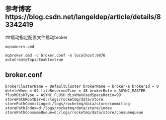 ## 参考博客https://blog.csdn.net/langeldep/article/details/83342419
##启动指定配置文件启动broker
```
mqnamesrv.cmd
```
```mqbroker.cmd -c broker.conf -n localhost:9876 autoCreateTopicEnable=true```
## broker.conf
``brokerClusterName = DefaultCluster
brokerName = broker-a
brokerId = 0
deleteWhen = 04
fileReservedTime = 48
brokerRole = ASYNC_MASTER
flushDiskType = ASYNC_FLUSH
diskMaxUsedSpaceRatio=99
storePathRootDir=d:/logs/rocketmq/data/store
storePathCommitLog=d:/logs/rocketmq/data/store/commitlog
storePathIndex=d:/logs/rocketmq/data/store/index
storePathConsumeQueue=d:/logs/rocketmq/data/store/consumequeue``